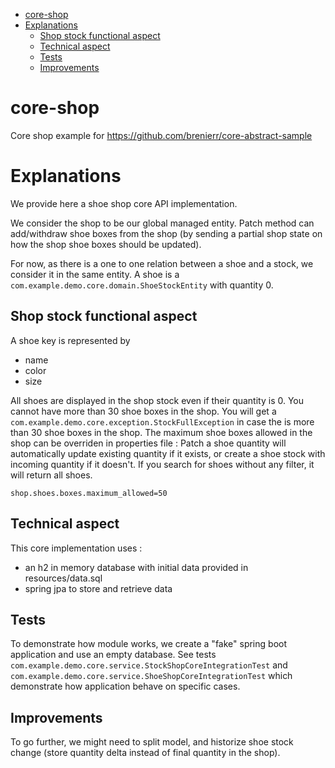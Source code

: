 - [core-shop](#core-shop)
- [Explanations](#explanations)
    * [Shop stock functional aspect](#shop-stock-functional-aspect)
    * [Technical aspect](#technical-aspect)
    * [Tests](#tests)
    * [Improvements](#improvements)

# core-shop
Core shop example for https://github.com/brenierr/core-abstract-sample

# Explanations

We provide here a shoe shop core API implementation.

We consider the shop to be our global managed entity.
Patch method can add/withdraw shoe boxes from the shop (by sending a partial shop state on how
the shop shoe boxes should be updated).

For now, as there is a one to one relation between a shoe and a stock, we consider it in the same
entity. A shoe is a `com.example.demo.core.domain.ShoeStockEntity` with quantity 0.

## Shop stock functional aspect

A shoe key is represented by
- name
- color
- size

All shoes are displayed in the shop stock even if their quantity is 0.
You cannot have more than 30 shoe boxes in the shop.
You will get a `com.example.demo.core.exception.StockFullException` in case the is more than 30 shoe boxes in the shop.
The maximum shoe boxes allowed in the shop can be overriden in properties file :
Patch a shoe quantity will automatically update existing quantity if it exists, or create a shoe
stock with incoming quantity if it doesn't.
If you search for shoes without any filter, it will return all shoes.

```properties
shop.shoes.boxes.maximum_allowed=50
```

## Technical aspect

This core implementation uses :
- an h2 in memory database with initial data provided in resources/data.sql
- spring jpa to store and retrieve data

## Tests

To demonstrate how module works, we create a "fake" spring boot application and use an empty database.
See tests `com.example.demo.core.service.StockShopCoreIntegrationTest` and `com.example.demo.core.service.ShoeShopCoreIntegrationTest` which demonstrate how application behave on specific cases.

## Improvements

To go further, we might need to split model, and historize shoe stock change (store quantity delta
instead of final quantity in the shop).
